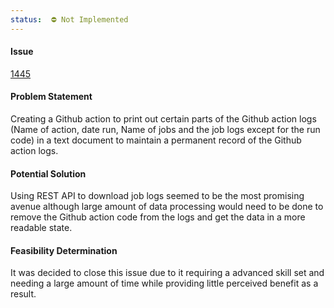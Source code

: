 ```yaml
---
status:  ⛔ Not Implemented
---
```


#### Issue

[1445](https://github.com/hackforla/website/issues/1445)

#### Problem Statement

Creating a Github action to print out certain parts of the Github action logs (Name of action, date run, Name of jobs and the job logs except for the run code) in a text document to maintain a permanent record of the Github action logs.

#### Potential Solution

Using REST API to download job logs seemed to be the most promising avenue although large amount of data processing would need to be done to remove the Github action code from the logs and get the data in a more readable state.

#### Feasibility Determination

It was decided to close this issue due to it requiring a advanced skill set and needing a large amount of time while providing little perceived benefit as a result.
